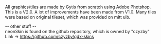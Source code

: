 All graphics/tiles are made by Gytis from scratch using Adobe Photshop.  
This is a V2.0. A lot of improvements have been made from V1.0.
Many tiles were based on original tileset, which was provided on mitt uib.

-- other stuff --  
neonSkin is found on the github repository, which is owned by "czyzby"  
Link -> https://github.com/czyzby/gdx-skins